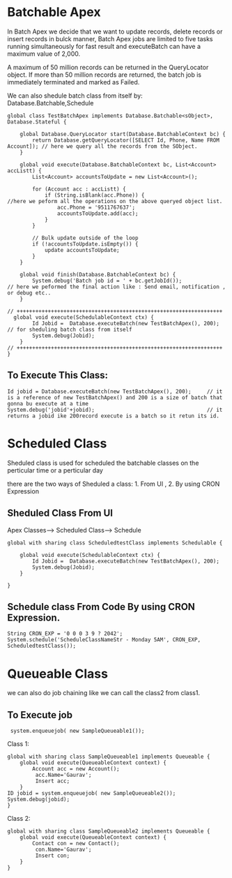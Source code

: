 # Batchable Apex
<p> In Batch Apex we decide that we want to update records, delete records or insert records in bulck manner, Batch Apex jobs are limited to five tasks running simultaneously for fast result and executeBatch can have a maximum value of 2,000.  </p>

<p>A maximum of 50 million records can be returned in the QueryLocator object. If more than 50 million records are returned, the batch job is immediately terminated and marked as Failed.</p>

<p>We can also shedule batch class from itself by: Database.Batchable<sObject>,Schedule </p>


```
global class TestBatchApex implements Database.Batchable<sObject>, Database.Stateful {
    
    global Database.QueryLocator start(Database.BatchableContext bc) {
        return Database.getQueryLocator([SELECT Id, Phone, Name FROM Account]); // here we query all the records from the SObject.
    }

    global void execute(Database.BatchableContext bc, List<Account> accListt) {
        List<Account> accountsToUpdate = new List<Account>();

        for (Account acc : accListt) {
            if (String.isBlank(acc.Phone)) {                                  //here we peform all the operations on the above queryed object list.
                acc.Phone = '9511767637';
                accountsToUpdate.add(acc);
            }
        }

        // Bulk update outside of the loop
        if (!accountsToUpdate.isEmpty()) {
            update accountsToUpdate;
        }
    }

    global void finish(Database.BatchableContext bc) {
        System.debug('Batch job id = ' + bc.getJobId());               // here we peformed the final action like : Send email, notification , or debug etc..
    }

// ++++++++++++++++++++++++++++++++++++++++++++++++++++++++++++++++++
  global void execute(SchedulableContext ctx) {
        Id Jobid =  Database.executeBatch(new TestBatchApex(), 200); // for sheduling batch class from itself
        System.debug(Jobid);
    }
// ++++++++++++++++++++++++++++++++++++++++++++++++++++++++++++++++++
}

```

## To Execute This Class:

```
Id jobid = Database.executeBatch(new TestBatchApex(), 200);     // it is a reference of new TestBatchApex() and 200 is a size of batch that gonna bu execute at a time
System.debug('jobid'+jobid);                                    // it returns a jobid ike 200record execute is a batch so it retun its id.
```


# Scheduled Class
<p> Sheduled class is used for scheduled the batchable classes on the perticular time or a perticular day</p>

<p>there are the two ways of Sheduled a class: 1. From UI , 2. By using CRON Expression</p>

## Sheduled Class From UI
Apex Classes--> Scheduled Class--> Schedule

```
global with sharing class ScheduledtestClass implements Schedulable {
    
    global void execute(SchedulableContext ctx) {
        Id Jobid =  Database.executeBatch(new TestBatchApex(), 200);
        System.debug(Jobid);
    }
    
}
```

## Schedule class From Code By using CRON Expression.

```
String CRON_EXP = '0 0 0 3 9 ? 2042';
System.schedule('ScheduleClassNameStr - Monday 5AM', CRON_EXP, ScheduledtestClass());
```


# Queueable Class
<p> we can also do job chaining like we can call the class2 from class1.</p>

## To Execute job
```
 system.enqueuejob( new SampleQueueable1());
```
Class 1:
```
global with sharing class SampleQueueable1 implements Queueable { 
    global void execute(QueueableContext context) {
        Account acc = new Account();
         acc.Name='Gaurav';
         Insert acc;
    }
ID jobid = system.enqueuejob( new SampleQueueable2());
System.debug(jobid);
}
```

Class 2:
```
global with sharing class SampleQueueable2 implements Queueable { 
    global void execute(QueueableContext context) {
        Contact con = new Contact();
         con.Name='Gaurav';
         Insert con;
    }
}
```
